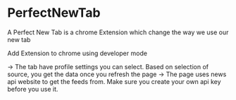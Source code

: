 # PerfectNewTab
A Perfect New Tab is a chrome Extension which change the way we use our new tab

Add Extension to chrome using developer mode

-> The tab have profile settings you can select. Based on selection of source, you get the data once you refresh the page
-> The page uses news api website to get the feeds from. Make sure you create your own api key before you use it.
